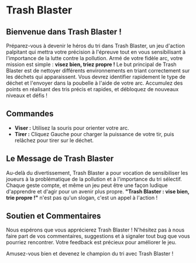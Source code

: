 # Trash Blaster

## Bienvenue dans Trash Blaster !

Préparez-vous à devenir le héros du tri dans Trash Blaster, un jeu d'action palpitant qui mettra votre précision à l'épreuve tout en vous sensibilisant à l'importance de la lutte contre la pollution. Armé de votre fidèle arc, votre mission est simple : **visez bien, triez propre !**
Le but principal de Trash Blaster est de nettoyer différents environnements en triant correctement sur les déchets qui apparaissent. Vous devrez identifier rapidement le type de déchet et l'envoyer dans la poubelle à l'aide de votre arc. Accumulez des points en réalisant des tris précis et rapides, et débloquez de nouveaux niveaux et défis !

## Commandes

* **Viser :** Utilisez la souris pour orienter votre arc.
* **Tirer :** Cliquez Gauche pour charger la puissance de votre tir, puis relâchez pour tirer sur le déchet.

## Le Message de Trash Blaster

Au-delà du divertissement, Trash Blaster a pour vocation de sensibiliser les joueurs à la problématique de la pollution et à l'importance du tri sélectif. Chaque geste compte, et même un jeu peut être une façon ludique d'apprendre et d'agir pour un avenir plus propre. **"Trash Blaster : vise bien, trie propre !"** n'est pas qu'un slogan, c'est un appel à l'action !

## Soutien et Commentaires

Nous espérons que vous apprécierez Trash Blaster ! N'hésitez pas à nous faire part de vos commentaires, suggestions et à signaler tout bug que vous pourriez rencontrer. Votre feedback est précieux pour améliorer le jeu.

Amusez-vous bien et devenez le champion du tri avec Trash Blaster !
